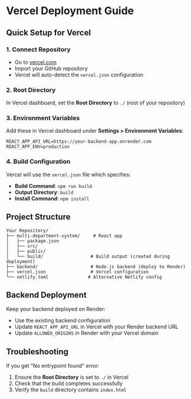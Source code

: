# Vercel Deployment Guide

## Quick Setup for Vercel

### 1. Connect Repository
- Go to [vercel.com](https://vercel.com)
- Import your GitHub repository
- Vercel will auto-detect the `vercel.json` configuration

### 2. Root Directory
In Vercel dashboard, set the **Root Directory** to `./` (root of your repository)

### 3. Environment Variables
Add these in Vercel dashboard under **Settings > Environment Variables**:
```
REACT_APP_API_URL=https://your-backend-app.onrender.com
REACT_APP_ENV=production
```

### 4. Build Configuration
Vercel will use the `vercel.json` file which specifies:
- **Build Command**: `npm run build`
- **Output Directory**: `build`
- **Install Command**: `npm install`

## Project Structure
```
Your Repository/
├── multi-department-system/     # React app
│   ├── package.json
│   ├── src/
│   ├── public/
│   └── build/                  # Build output (created during deployment)
├── backend/                    # Node.js backend (deploy to Render)
├── vercel.json                 # Vercel configuration
└── netlify.toml               # Alternative Netlify config
```

## Backend Deployment
Keep your backend deployed on Render:
- Use the existing backend configuration
- Update `REACT_APP_API_URL` in Vercel with your Render backend URL
- Update `ALLOWED_ORIGINS` in Render with your Vercel domain

## Troubleshooting
If you get "No entrypoint found" error:
1. Ensure the **Root Directory** is set to `./` in Vercel
2. Check that the build completes successfully
3. Verify the `build` directory contains `index.html`
